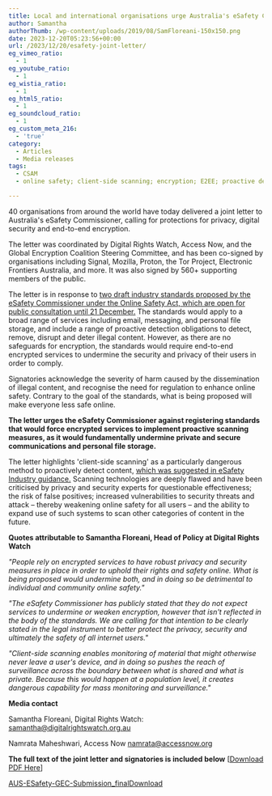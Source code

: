 ```yaml
---
title: Local and international organisations urge Australia's eSafety Commissioner against requiring the tech industry to scan users' personal files and messages
author: Samantha
authorThumb: /wp-content/uploads/2019/08/SamFloreani-150x150.png
date: 2023-12-20T05:23:56+00:00
url: /2023/12/20/esafety-joint-letter/
eg_vimeo_ratio:
  - 1
eg_youtube_ratio:
  - 1
eg_wistia_ratio:
  - 1
eg_html5_ratio:
  - 1
eg_soundcloud_ratio:
  - 1
eg_custom_meta_216:
  - 'true'
category:
  - Articles
  - Media releases
tags:
  - CSAM
  - online safety; client-side scanning; encryption; E2EE; proactive detection

---
```

40 organisations from around the world have today delivered a joint letter to Australia's eSafety Commissioner, calling for protections for privacy, digital security and end-to-end encryption.

The letter was coordinated by Digital Rights Watch, Access Now, and the Global Encryption Coalition Steering Committee, and has been co-signed by organisations including Signal, Mozilla, Proton, the Tor Project, Electronic Frontiers Australia, and more. It was also signed by 560+ supporting members of the public.

The letter is in response to <a href="https://www.esafety.gov.au/industry/codes/standards-consultation" target="_blank" rel="noreferrer noopener">two draft industry standards proposed by the eSafety Commissioner under the Online Safety Act, which are open for public consultation until 21 December.</a> The standards would apply to a broad range of services including email, messaging, and personal file storage, and include a range of proactive detection obligations to detect, remove, disrupt and deter illegal content. However, as there are no safeguards for encryption, the standards would require end-to-end encrypted services to undermine the security and privacy of their users in order to comply.

Signatories acknowledge the severity of harm caused by the dissemination of illegal content, and recognise the need for regulation to enhance online safety. Contrary to the goal of the standards, what is being proposed will make everyone less safe online.

**The letter urges the eSafety Commissioner against registering standards that would force encrypted services to implement proactive scanning measures, as it would fundamentally undermine private and secure communications and personal file storage.**

The letter highlights 'client-side scanning' as a particularly dangerous method to proactively detect content, <a href="https://www.esafety.gov.au/sites/default/files/2023-10/End-to-end-encryption-position-statement-oct2023.pdf" target="_blank" rel="noreferrer noopener">which was suggested in eSafety Industry guidance.</a> Scanning technologies are deeply flawed and have been criticised by privacy and security experts for questionable effectiveness; the risk of false positives; increased vulnerabilities to security threats and attack – thereby weakening online safety for all users – and the ability to expand use of such systems to scan other categories of content in the future.

**Quotes attributable to Samantha Floreani, Head of Policy at Digital Rights Watch**

_"People rely on encrypted services to have robust privacy and security measures in place in order to uphold their rights and safety online. What is being proposed would undermine both, and in doing so be detrimental to individual and community online safety."_

_"The eSafety Commissioner has publicly stated that they do not expect services to undermine or weaken encryption, however that isn't reflected in the body of the standards. We are calling for that intention to be clearly stated in the legal instrument to better protect the privacy, security and ultimately the safety of all internet users."_

_"Client-side scanning enables monitoring of material that might otherwise never leave a user's device, and in doing so pushes the reach of surveillance across the boundary between what is shared and what is private. Because this would happen at a population level, it creates dangerous capability for mass monitoring and surveillance."_

**Media contact**

Samantha Floreani, Digital Rights Watch: samantha@digitalrightswatch.org.au

Namrata Maheshwari, Access Now namrata@accessnow.org

**The full text of the joint letter and signatories is included below** [<span style="text-decoration: underline;"><a href="/wp-content/uploads/2023/12/AUS-ESafety-GEC-Submission_final.pdf" target="_blank" rel="noreferrer noopener">Download PDF Here</a></span>]

<div data-wp-interactive="" class="wp-block-file">
  <a id="wp-block-file--media-a26906ef-1317-41dd-a584-ee8f24e6a003" href="/wp-content/uploads/2023/12/AUS-ESafety-GEC-Submission_final.pdf">AUS-ESafety-GEC-Submission_final</a><a href="/wp-content/uploads/2023/12/AUS-ESafety-GEC-Submission_final.pdf" class="wp-block-file__button wp-element-button" download aria-describedby="wp-block-file--media-a26906ef-1317-41dd-a584-ee8f24e6a003">Download</a>
</div>
